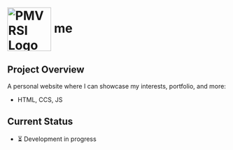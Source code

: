 # <img src="https://media.discordapp.net/attachments/1249331121238442090/1302622279410384956/Pmvrsi.png?ex=6728c908&is=67277788&hm=aa2a6c3e9fdf71598fefac1c7ccebe659056e3ee860ba5f6a28e9b5904b359c6&=&format=webp&quality=lossless&width=1100&height=344" alt="PMVRSI Logo" width="100" style="vertical-align: middle"> me


## Project Overview
A personal website where I can showcase my interests, portfolio, and more:
- HTML, CCS, JS


## Current Status
- ⏳ Development in progress


